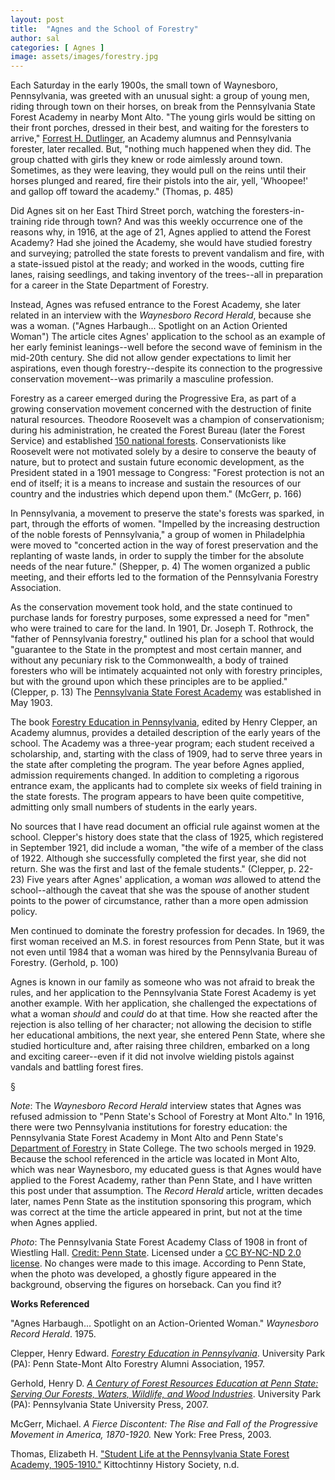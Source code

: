 ```yaml
---
layout: post
title:  "Agnes and the School of Forestry"
author: sal
categories: [ Agnes ]
image: assets/images/forestry.jpg
---
```

Each Saturday in the early 1900s, the small town of Waynesboro, Pennsylvania, was greeted with an unusual sight: a group of young men, riding through town on their horses, on break from the Pennsylvania State Forest Academy in nearby Mont Alto. "The young girls would be sitting on their front porches, dressed in their best, and waiting for the foresters to arrive," [Forrest H. Dutlinger](https://en.wikipedia.org/wiki/Forrest_H._Duttlinger_Natural_Area), an Academy alumnus and Pennsylvania forester, later recalled. But, "nothing much happened when they did. The group chatted with girls they knew or rode aimlessly around town. Sometimes, as they were leaving, they would pull on the reins until their horses plunged and reared, fire their pistols into the air, yell, 'Whoopee!' and gallop off toward the academy." (Thomas, p. 485)

Did Agnes sit on her East Third Street porch, watching the foresters-in-training ride through town? And was this weekly occurrence one of the reasons why, in 1916, at the age of 21, Agnes applied to attend the Forest Academy? Had she joined the Academy, she would have studied forestry and surveying; patrolled the state forests to prevent vandalism and fire, with a state-issued pistol at the ready; and worked in the woods, cutting fire lanes, raising seedlings, and taking inventory of the trees--all in preparation for a career in the State Department of Forestry.

Instead, Agnes was refused entrance to the Forest Academy, she later related in an interview with the *Waynesboro Record Herald*, because she was a woman. ("Agnes Harbaugh... Spotlight on an Action Oriented Woman") The article cites Agnes' application to the school as an example of her early feminist leanings--well before the second wave of feminism in the mid-20th century. She did not allow gender expectations to limit her aspirations, even though forestry--despite its connection to the progressive conservation movement--was primarily a masculine profession.

Forestry as a career emerged during the Progressive Era, as part of a growing conservation movement concerned with the destruction of finite natural resources. Theodore Roosevelt was a champion of conservationism; during his administration, he created the Forest Bureau (later the Forest Service) and established [150 national forests](https://www.nps.gov/thro/learn/historyculture/theodore-roosevelt-and-conservation.htm). Conservationists like Roosevelt were not motivated solely by a desire to conserve the beauty of nature, but to protect and sustain future economic development, as the President stated in a 1901 message to Congress: "Forest protection is not an end of itself; it is a means to increase and sustain the resources of our country and the industries which depend upon them." (McGerr, p. 166)

In Pennsylvania, a movement to preserve the state's forests was sparked, in part, through the efforts of women. "Impelled by the increasing destruction of the noble forests of Pennsylvania," a group of women in Philadelphia were moved to "concerted action in the way of forest preservation and the replanting of waste lands, in order to supply the timber for the absolute needs of the near future." (Shepper, p. 4) The women organized a public meeting, and their efforts led to the formation of the Pennsylvania Forestry Association.

As the conservation movement took hold, and the state continued to purchase lands for forestry purposes, some expressed a need for "men" who were trained to care for the land. In 1901, Dr. Joseph T. Rothrock, the "father of Pennsylvania forestry," outlined his plan for a school that would "guarantee to the State in the promptest and most certain manner, and without any pecuniary risk to the Commonwealth, a body of trained foresters who will be intimately acquainted not only with forestry principles, but with the ground upon which these principles are to be applied." (Clepper, p. 13) The [Pennsylvania State Forest Academy](https://en.wikipedia.org/wiki/Penn_State_Mont_Alto#Pennsylvania_State_Forest_Academy) was established in May 1903.

The book [Forestry Education in Pennsylvania](https://babel.hathitrust.org/cgi/pt?id=mdp.39015068568198;view=1up;seq=23), edited by Henry Clepper, an Academy alumnus, provides a detailed description of the early years of the school. The Academy was a three-year program; each student received a scholarship, and, starting with the class of 1909, had to serve three years in the state after completing the program. The year before Agnes applied, admission requirements changed. In addition to completing a rigorous entrance exam, the applicants had to complete six weeks of field training in the state forests. The program appears to have been quite competitive, admitting only small numbers of students in the early years.

No sources that I have read document an official rule against women at the school. Clepper's history does state that the class of 1925, which registered in September 1921, did include a woman, "the wife of a member of the class of 1922. Although she successfully completed the first year, she did not return. She was the first and last of the female students." (Clepper, p. 22-23) Five years after Agnes' application, a woman *was* allowed to attend the school--although the caveat that she was the spouse of another student points to the power of circumstance, rather than a more open admission policy.

Men continued to dominate the forestry profession for decades. In 1969, the first woman received an M.S. in forest resources from Penn State, but it was not even until 1984 that a woman was hired by the Pennsylvania Bureau of Forestry. (Gerhold, p. 100)

Agnes is known in our family as someone who was not afraid to break the rules, and her application to the Pennsylvania State Forest Academy is yet another example. With her application, she challenged the expectations of what a woman *should* and *could* do at that time. How she reacted after the rejection is also telling of her character; not allowing the decision to stifle her educational ambitions, the next year, she entered Penn State, where she studied horticulture and, after raising three children, embarked on a long and exciting career--even if it did not involve wielding pistols against vandals and battling forest fires.

§

*Note*: The *Waynesboro Record Herald* interview states that Agnes was refused admission to "Penn State's School of Forestry at Mont Alto." In 1916, there were two Pennsylvania institutions for forestry education: the Pennsylvania State Forest Academy in Mont Alto and Penn State's [Department of Forestry](https://www.libraries.psu.edu/psul/digital/forestry.html) in State College. The two schools merged in 1929. Because the school referenced in the article was located in Mont Alto, which was near Waynesboro, my educated guess is that Agnes would have applied to the Forest Academy, rather than Penn State, and I have written this post under that assumption. The *Record Herald* article, written decades later, names Penn State as the institution sponsoring this program, which was correct at the time the article appeared in print, but not at the time when Agnes applied.

*Photo*: The Pennsylvania State Forest Academy Class of 1908 in front of Wiestling Hall. [Credit: Penn State](https://www.libraries.psu.edu/psul/digital/forestry.html). Licensed under a [CC BY-NC-ND 2.0 license](https://creativecommons.org/licenses/by-nc-nd/2.0/). No changes were made to this image. According to Penn State, when the photo was developed, a ghostly figure appeared in the background, observing the figures on horseback. Can you find it?

**Works Referenced**

"Agnes Harbaugh... Spotlight on an Action-Oriented Woman." *Waynesboro Record Herald*. 1975.

Clepper, Henry Edward. [*Forestry Education in Pennsylvania*](https://babel.hathitrust.org/cgi/pt?id=mdp.39015068568198;view=1up;seq=23). University Park (PA): Penn State-Mont Alto Forestry Alumni Association, 1957.

Gerhold, Henry D. [*A Century of Forest Resources Education at Penn State: Serving Our Forests, Waters, Wildlife, and Wood Industries*](https://books.google.com/books?id=Ys1muh3jqXsC&pg=PA270&lpg=PA270&dq=pennsylvania+state+forestry+department+female+students&source=bl&ots=5f-Q_RnnDJ&sig=gCWXVLBlTEKF8DTXvrJy-NAo5_c&hl=en&sa=X&ved=0ahUKEwjl4JH73oPPAhUCPj4KHYDqC8YQ6AEIPzAG#v=onepage&q&f=false). University Park (PA): Pennsylvania State University Press, 2007.

McGerr, Michael. *A Fierce Discontent: The Rise and Fall of the Progressive Movement in America, 1870-1920.* New York: Free Press, 2003.

Thomas, Elizabeth H. ["Student Life at the Pennsylvania State Forest Academy, 1905-1910."](http://www.imakenews.com/psaanews/e_article003238407.cfm?x=b11,0,w) Kittochtinny History Society, n.d.